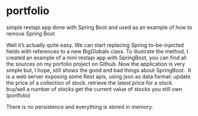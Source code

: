 # portfolio
simple restapi app done with Spring Boot and used as an example of how to remove Spring Boot

Well it’s actually quite easy. We can start replacing Spring to-be-injected fields with references to a new BigGlobals class.
To illustrate the method, I created an example of a mini restapi app with SpringBoot, you can find all the sources on my porfolio project on Github.
Now the application is very simple but, I hope, still shows the good and bad things about SpringBoot. 
It is a web server exposing some Rest apis, using json as data format:
  update the price of a collection of stock.
  retrieve the latest price for a stock.
  buy/sell a number of stocks
  get the current value of stocks you still own (portfolio)

There is no persistence and everything is stored in memory.
